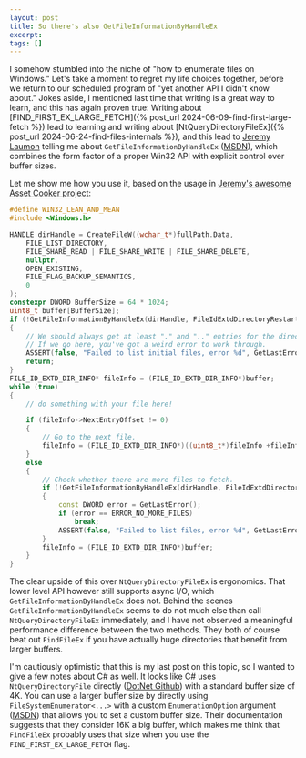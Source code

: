 ```yaml
---
layout: post
title: So there's also GetFileInformationByHandleEx
excerpt:
tags: []
---
```


I somehow stumbled into the niche of "how to enumerate files on Windows." Let's take a moment to regret my life choices together, before we return to our scheduled program of "yet another API I didn't know about." Jokes aside, I mentioned last time that writing is a great way to learn, and this has again proven true: Writing about [FIND_FIRST_EX_LARGE_FETCH]({% post_url 2024-06-09-find-first-large-fetch %}) lead to learning and writing about [NtQueryDirectoryFileEx]({% post_url 2024-06-24-find-files-internals %}), and this lead to [Jeremy Laumon](https://mastodon.gamedev.place/@jerem) telling me about `GetFileInformationByHandleEx` ([MSDN](https://learn.microsoft.com/en-us/windows/win32/api/winbase/nf-winbase-getfileinformationbyhandleex)), which combines the form factor of a proper Win32 API with explicit control over buffer sizes.

Let me show me how you use it, based on the usage in [Jeremy's awesome Asset Cooker project](https://github.com/jlaumon/AssetCooker/blob/f4f0cbfe0984175e321fe5ab9b574220b5ae92de/src/FileSystem.cpp#L365):

```cpp
#define WIN32_LEAN_AND_MEAN
#include <Windows.h>

HANDLE dirHandle = CreateFileW((wchar_t*)fullPath.Data,
    FILE_LIST_DIRECTORY,
    FILE_SHARE_READ | FILE_SHARE_WRITE | FILE_SHARE_DELETE,
    nullptr,
    OPEN_EXISTING,
    FILE_FLAG_BACKUP_SEMANTICS,
    0
);
constexpr DWORD BufferSize = 64 * 1024;
uint8_t buffer[BufferSize];
if (!GetFileInformationByHandleEx(dirHandle, FileIdExtdDirectoryRestartInfo, buffer, BufferSize))
{
    // We should always get at least "." and ".." entries for the directory.
    // If we go here, you've got a weird error to work through.
    ASSERT(false, "Failed to list initial files, error %d", GetLastError());
    return;
}
FILE_ID_EXTD_DIR_INFO* fileInfo = (FILE_ID_EXTD_DIR_INFO*)buffer;
while (true)
{
    // do something with your file here!

    if (fileInfo->NextEntryOffset != 0)
    {
        // Go to the next file.
        fileInfo = (FILE_ID_EXTD_DIR_INFO*)((uint8_t*)fileInfo +fileInfo->NextEntryOffset);
    }
    else
    {
        // Check whether there are more files to fetch.
        if (!GetFileInformationByHandleEx(dirHandle, FileIdExtdDirectoryInfo, buffer, BufferSize))
        {
            const DWORD error = GetLastError();
            if (error == ERROR_NO_MORE_FILES)
                break;
            ASSERT(false, "Failed to list files, error %d", GetLastError());
        }
        fileInfo = (FILE_ID_EXTD_DIR_INFO*)buffer;
    }
}
```

The clear upside of this over `NtQueryDirectoryFileEx` is ergonomics. That lower level API however still supports async I/O, which `GetFileInformationByHandleEx` does not. Behind the scenes `GetFileInformationByHandleEx` seems to do not much else than call `NtQueryDirectoryFileEx` immediately, and I have not observed a meaningful performance difference between the two methods. They both of course beat out `FindFileEx` if you have actually huge directories that benefit from larger buffers.

I'm cautiously optimistic that this is my last post on this topic, so I wanted to give a few notes about C# as well. It looks like C# uses `NtQueryDirectoryFile` directly ([DotNet Github](https://github.com/dotnet/runtime/blob/58e1a7e6e499da2cd502bebb326497795101783f/src/libraries/System.Private.CoreLib/src/System/IO/Enumeration/FileSystemEnumerator.Windows.cs#L86)) with a standard buffer size of 4K. You can use a larger buffer size by directly using `FileSystemEnumerator<...>` with a custom `EnumerationOption` argument ([MSDN](https://learn.microsoft.com/en-us/dotnet/api/system.io.enumerationoptions?view=net-8.0)) that allows you to set a custom buffer size. Their documentation suggests that they consider 16K a big buffer, which makes me think that `FindFileEx` probably uses that size when you use the `FIND_FIRST_EX_LARGE_FETCH` flag.
